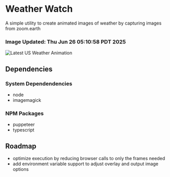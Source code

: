 # Weather Watch

A simple utility to create animated images of weather by capturing images from zoom.earth

### Image Updated: Thu Jun 26 05:10:58 PDT 2025

![Latest US Weather Animation](animations/2025-06-26.webp)

## Dependencies
### System Dependendencies
* node
* imagemagick
### NPM Packages
* puppeteer
* typescript

## Roadmap
* optimize execution by reducing browser calls to only the frames needed
* add environment variable support to adjust overlay and output image options
